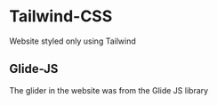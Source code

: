 # Tailwind-CSS
Website styled only using Tailwind
## Glide-JS
The glider in the website was from the Glide JS library
